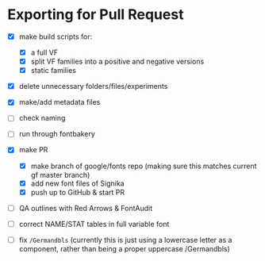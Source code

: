 # Exporting for Pull Request


- [x] make build scripts for:
  - [x] a full VF
  - [x] split VF families into a positive and negative versions
  - [x] static families

- [x] delete unnecessary folders/files/experiments

- [x] make/add metadata files

- [ ] check naming
- [ ] run through fontbakery


- [x] make PR
  - [x] make branch of google/fonts repo (making sure this matches current gf master branch)
  - [x] add new font files of Signika
  - [x] push up to GitHub & start PR

- [ ] QA outlines with Red Arrows & FontAudit
- [ ] correct NAME/STAT tables in full variable font

- [ ] fix `/Germandbls` (currently this is just using a lowercase letter as a component, rather than being a proper uppercase /Germandbls)